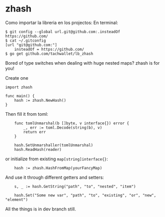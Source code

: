 zhash
=====

Como importar la libreria en los projectos:
En terminal:
```
$ git config --global url.git@github.com:.insteadOf https://github.com/
$ cat ~/.gitconfig
[url "git@github.com:"]
    insteadOf = https://github.com/
$ go get github.com/tachwallet/lb_zhash
```




Bored of type switches when dealing with huge nested maps? zhash is for you!

Create one
```golang
import zhash

func main() {
    hash := zhash.NewHash()
}
```

Then fill it from toml:

```golang
    func tomlUnmarshal(b []byte, v interface{}) error {
	    _, err := toml.Decode(string(b), v)
	    return err
    }

    hash.SetUnmarshaller(tomlUnmarshal)
    hash.ReadHash(reader)
```

or initialize from existing `map[string]interface{}`:

```golang
    hash := zhash.HashFromMap(yourFancyMap)
```

And use it through different getters and setters:
```golang
    s, _ := hash.GetString("path", "to", "nested", "item")

    hash.Set("Some new var", "path", "to", "existing", "or", "new", "element")
```

All the things is in dev branch still.
